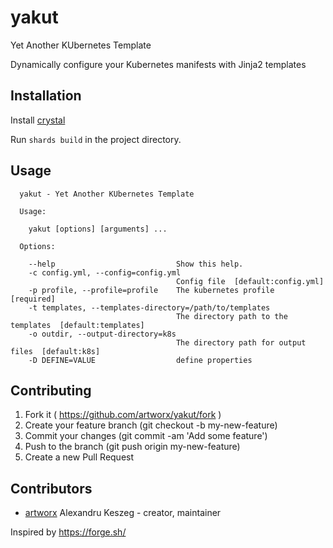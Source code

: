 # yakut

Yet Another KUbernetes Template

Dynamically configure your Kubernetes manifests with Jinja2 templates

## Installation

Install [crystal](https://crystal-lang.org/docs/installation/index.html)

Run `shards build` in the project directory.

## Usage

```
  yakut - Yet Another KUbernetes Template

  Usage:

    yakut [options] [arguments] ...

  Options:

    --help                           Show this help.
    -c config.yml, --config=config.yml
                                     Config file  [default:config.yml]
    -p profile, --profile=profile    The kubernetes profile  [required]
    -t templates, --templates-directory=/path/to/templates
                                     The directory path to the templates  [default:templates]
    -o outdir, --output-directory=k8s
                                     The directory path for output files  [default:k8s]
    -D DEFINE=VALUE                  define properties
```

## Contributing

1. Fork it ( https://github.com/artworx/yakut/fork )
2. Create your feature branch (git checkout -b my-new-feature)
3. Commit your changes (git commit -am 'Add some feature')
4. Push to the branch (git push origin my-new-feature)
5. Create a new Pull Request

## Contributors

- [artworx](https://github.com/artworx) Alexandru Keszeg - creator, maintainer

Inspired by https://forge.sh/
